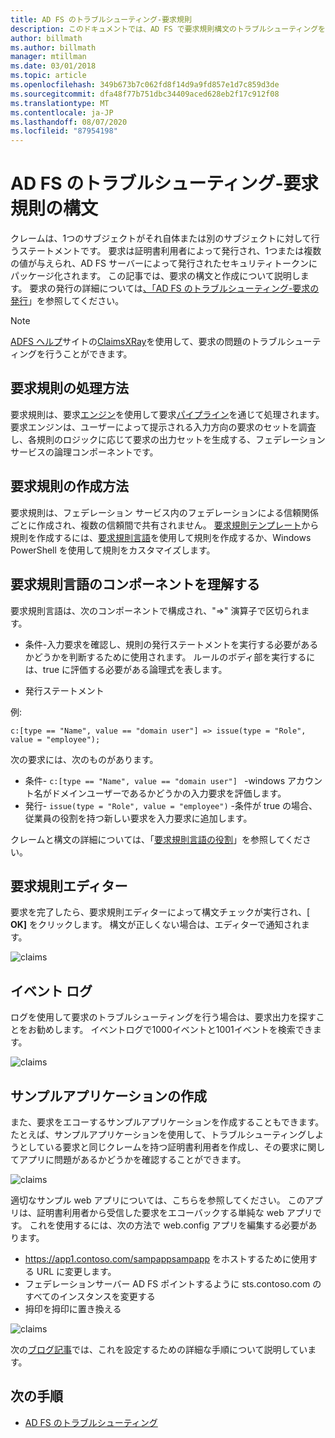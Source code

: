 ```yaml
---
title: AD FS のトラブルシューティング-要求規則
description: このドキュメントでは、AD FS で要求規則構文のトラブルシューティングを行う方法について説明します。
author: billmath
ms.author: billmath
manager: mtillman
ms.date: 03/01/2018
ms.topic: article
ms.openlocfilehash: 349b673b7c062fd8f14d9a9fd857e1d7c859d3de
ms.sourcegitcommit: dfa48f77b751dbc34409aced628eb2f17c912f08
ms.translationtype: MT
ms.contentlocale: ja-JP
ms.lasthandoff: 08/07/2020
ms.locfileid: "87954198"
---
```

# <a name="ad-fs-troubleshooting---claims-rules-syntax"></a>AD FS のトラブルシューティング-要求規則の構文
クレームは、1つのサブジェクトがそれ自体または別のサブジェクトに対して行うステートメントです。  要求は証明書利用者によって発行され、1つまたは複数の値が与えられ、AD FS サーバーによって発行されたセキュリティトークンにパッケージ化されます。  この記事では、要求の構文と作成について説明します。  要求の発行の詳細については[、「AD FS のトラブルシューティング-要求の発行](ad-fs-tshoot-claims-issuance.md)」を参照してください。

>[!NOTE]
>[ADFS ヘルプ](https://adfshelp.microsoft.com)サイトの[ClaimsXRay](https://adfshelp.microsoft.com/ClaimsXray/TokenRequest)を使用して、要求の問題のトラブルシューティングを行うことができます。

## <a name="how-claim-rules-are-processed"></a>要求規則の処理方法
要求規則は、要求[エンジン](../../ad-fs/technical-reference/The-Role-of-the-Claims-Engine.md)を使用して要求[パイプライン](../../ad-fs/technical-reference/The-Role-of-the-Claims-Pipeline.md)を通じて処理されます。 要求エンジンは、ユーザーによって提示される入力方向の要求のセットを調査し、各規則のロジックに応じて要求の出力セットを生成する、フェデレーション サービスの論理コンポーネントです。

## <a name="how-to-create-a-claim-rule"></a>要求規則の作成方法
要求規則は、フェデレーション サービス内のフェデレーションによる信頼関係ごとに作成され、複数の信頼間で共有されません。 [要求規則テンプレート](../../ad-fs/technical-reference/determine-the-type-of-claim-rule-template-to-use.md)から規則を作成するには、[要求規則言語](../../ad-fs/technical-reference/when-to-use-a-custom-claim-rule.md)を使用して規則を作成するか、Windows PowerShell を使用して規則をカスタマイズします。

## <a name="understanding-the-components-of-the-claim-rule-language"></a>要求規則言語のコンポーネントを理解する
要求規則言語は、次のコンポーネントで構成され、"=>" 演算子で区切られます。

- 条件-入力要求を確認し、規則の発行ステートメントを実行する必要があるかどうかを判断するために使用されます。  ルールのボディ部を実行するには、true に評価する必要がある論理式を表します。

- 発行ステートメント

例:

```c:[type == "Name", value == "domain user"] => issue(type = "Role", value = "employee");```

次の要求には、次のものがあります。
- 条件- `c:[type == "Name", value == "domain user"] ` -windows アカウント名がドメインユーザーであるかどうかの入力要求を評価します。
- 発行- `issue(type = "Role", value = "employee")` -条件が true の場合、従業員の役割を持つ新しい要求を入力要求に追加します。

クレームと構文の詳細については、「[要求規則言語の役割](../../ad-fs/technical-reference/the-role-of-the-claim-rule-language.md)」を参照してください。

## <a name="claims-rule-editor"></a>要求規則エディター
要求を完了したら、要求規則エディターによって構文チェックが実行され、[ **OK]** をクリックします。  構文が正しくない場合は、エディターで通知されます。

![claims](media/ad-fs-tshoot-claims/claims1.png)

## <a name="event-logs"></a>イベント ログ
ログを使用して要求のトラブルシューティングを行う場合は、要求出力を探すことをお勧めします。  イベントログで1000イベントと1001イベントを検索できます。

![claims](media/ad-fs-tshoot-claims/claims2.png)

## <a name="creating-a-sample-application"></a>サンプルアプリケーションの作成
また、要求をエコーするサンプルアプリケーションを作成することもできます。  たとえば、サンプルアプリケーションを使用して、トラブルシューティングしようとしている要求と同じクレームを持つ証明書利用者を作成し、その要求に関してアプリに問題があるかどうかを確認することができます。

![claims](media/ad-fs-tshoot-claims/claim4.png)

適切なサンプル web アプリについては、こちらを参照してください。  このアプリは、証明書利用者から受信した要求をエコーバックする単純な web アプリです。  これを使用するには、次の方法で web.config アプリを編集する必要があります。
- https://app1.contoso.com/sampappsampapp をホストするために使用する URL に変更します。
- フェデレーションサーバー AD FS ポイントするように sts.contoso.com のすべてのインスタンスを変更する
- 拇印を拇印に置き換える

![claims](media/ad-fs-tshoot-claims/claims3.png)

次の[ブログ記事](/archive/blogs/tangent_thoughts/install-and-configure-a-simple-net-4-5-sample-federated-application-samapp)では、これを設定するための詳細な手順について説明しています。

## <a name="next-steps"></a>次の手順

- [AD FS のトラブルシューティング](ad-fs-tshoot-overview.md)

